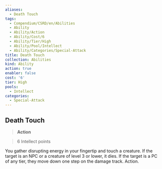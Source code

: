 ```yaml
---
aliases:
  - Death Touch
tags:
  - Compendium/CSRD/en/Abilities
  - Ability
  - Ability/Action
  - Ability/Cost/6
  - Ability/Tier/High
  - Ability/Pool/Intellect
  - Ability/Categories/Special-Attack
title: Death Touch
collection: Abilities
kind: Ability
action: true
enabler: false
cost: '6'
tier: High
pools:
  - Intellect
categories:
  - Special-Attack
---
```

## Death Touch    
>**Action**    
>6 Intellect points  
    
You gather disrupting energy in your fingertip and touch a creature. If the target is an NPC or a creature of level 3 or lower, it dies. If the target is a PC of any tier, they move down one step on the damage track. Action.